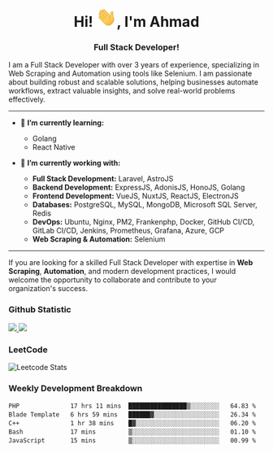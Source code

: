 <h1 align="center">Hi! <img src="https://raw.githubusercontent.com/ABSphreak/ABSphreak/master/gifs/Hi.gif" width="40px" />, I'm Ahmad</h1>


<h3 align="center">Full Stack Developer!</h3>
I am a Full Stack Developer with over 3 years of experience, specializing in Web Scraping and Automation using tools like Selenium. I am passionate about building robust and scalable solutions, helping businesses automate workflows, extract valuable insights, and solve real-world problems effectively.  

---

- 🔭 **I’m currently learning:**  
  - Golang  
  - React Native  

- 🌱 **I’m currently working with:**  
  - **Full Stack Development:** Laravel, AstroJS  
  - **Backend Development:** ExpressJS, AdonisJS, HonoJS, Golang  
  - **Frontend Development:** VueJS, NuxtJS, ReactJS, ElectronJS  
  - **Databases:** PostgreSQL, MySQL, MongoDB, Microsoft SQL Server, Redis  
  - **DevOps:** Ubuntu, Nginx, PM2, Frankenphp, Docker, GitHub CI/CD, GitLab CI/CD, Jenkins, Prometheus, Grafana, Azure, GCP  
  - **Web Scraping & Automation:** Selenium  

---

If you are looking for a skilled Full Stack Developer with expertise in **Web Scraping**, **Automation**, and modern development practices, I would welcome the opportunity to collaborate and contribute to your organization's success.  

  
### Github Statistic
<p align="left">
<a href="https://github.com/ahmadlaiq97">
  <img height="180em" src="https://github-readme-stats-eight-theta.vercel.app/api?username=ahmadlaiq&show_icons=true&theme=algolia&include_all_commits=true&count_private=true"/>
  <img height="180em" src="https://github-readme-stats-eight-theta.vercel.app/api/top-langs/?username=ahmadlaiq&layout=compact&langs_count=8&theme=algolia"/>
</a>
</p>

### LeetCode

![Leetcode Stats](https://leetcard.jacoblin.cool/ahmadlaiq?ext=contest)

### Weekly Development Breakdown
<!--START_SECTION:waka-->

```txt
PHP              17 hrs 11 mins  ████████████████▒░░░░░░░░   64.83 %
Blade Template   6 hrs 59 mins   ██████▓░░░░░░░░░░░░░░░░░░   26.34 %
C++              1 hr 38 mins    █▓░░░░░░░░░░░░░░░░░░░░░░░   06.20 %
Bash             17 mins         ▒░░░░░░░░░░░░░░░░░░░░░░░░   01.10 %
JavaScript       15 mins         ▒░░░░░░░░░░░░░░░░░░░░░░░░   00.99 %
```

<!--END_SECTION:waka-->
